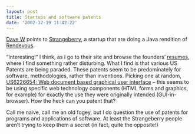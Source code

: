 ```yaml
---
layout: post
title: Startups and software patents
date: '2002-12-19 11:42:22'
---
```



[Dave W](http://www.scripting.com/) points to [Strangeberry](http://www.strangeberry.com/), a startup that are doing a Java rendition of [Rendevous](http://www.zeroconf.org/Rendezvous/).

“Interesting!” I think, as I go to their site and browse the founders’ [resumes](http://www.strangeberry.com/about/index.html), where I find something rather disturbing. What I find is that various US Patents are being paraded. These patents seem to be predominately for software, methodologies, rather than inventions. Picking one at random, [US6226654: Web document based graphical user interface](http://www.delphion.com/details?pn=US06226654__) – this seems to be using specific web technology components (HTML forms and graphics, for example) for exactly the use they were originally intended (GUI-in-browser). How the heck can you patent that?

Call me naive, call me an old fogey, but I do question the use of patents for programs and applications of software. At least the Strangeberry people aren’t trying to keep them a secret (in fact, quite the opposite!)


